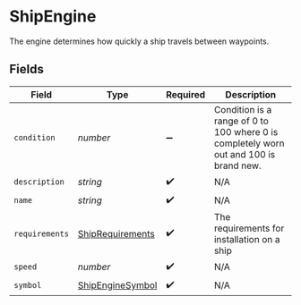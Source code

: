 # ShipEngine

The engine determines how quickly a ship travels between waypoints.


## Fields

| Field                                                                                 | Type                                                                                  | Required                                                                              | Description                                                                           |
| ------------------------------------------------------------------------------------- | ------------------------------------------------------------------------------------- | ------------------------------------------------------------------------------------- | ------------------------------------------------------------------------------------- |
| `condition`                                                                           | *number*                                                                              | :heavy_minus_sign:                                                                    | Condition is a range of 0 to 100 where 0 is completely worn out and 100 is brand new. |
| `description`                                                                         | *string*                                                                              | :heavy_check_mark:                                                                    | N/A                                                                                   |
| `name`                                                                                | *string*                                                                              | :heavy_check_mark:                                                                    | N/A                                                                                   |
| `requirements`                                                                        | [ShipRequirements](../../models/shared/shiprequirements.md)                           | :heavy_check_mark:                                                                    | The requirements for installation on a ship                                           |
| `speed`                                                                               | *number*                                                                              | :heavy_check_mark:                                                                    | N/A                                                                                   |
| `symbol`                                                                              | [ShipEngineSymbol](../../models/shared/shipenginesymbol.md)                           | :heavy_check_mark:                                                                    | N/A                                                                                   |